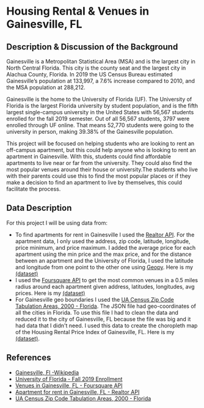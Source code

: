 # Housing Rental & Venues in Gainesville, FL
## Description & Discussion of the Background
Gainesville is a Metropolitan Statistical Area (MSA) and is the largest city in North Central Florida. This city is the county seat and the largest city in Alachua County, Florida. In 2019 the US Census Bureau estimated Gainesville’s population at 133,997, a 7.6% increase compared to 2010, and the MSA population at 288,212.

Gainesville is the home to the University of Florida (UF). The University of Florida is the largest Florida university by student population, and is the fifth largest single-campus university in the United States with 56,567 students enrolled for the fall 2019 semester. Out of all 56,567 students, 3797 were enrolled through UF online. That means 52,770 students were going to the university in person, making 39.38% of the Gainesville population. 

This project will be focused on helping students who are looking to rent an off-campus apartment, but this could help anyone who is looking to rent an apartment in Gainesville. With this, students could find affordable apartments to live near or far from the university. They could also find the most popular venues around their house or university.The students who live with their parents could use this to find the most popular places or if they make a decision to find an apartment to live by themselves, this could facilitate the process. 

## Data Description 
For this project I will be using data from:
* To find apartments for rent in Gainesville I used the [Realtor API](https://rapidapi.com/apidojo/api/realtor). For the apartment data, I only used the address, zip code, latitude, longitude, price minimum, and price maximum. I added the average price for each apartment using the min price and the max price, and for the distance between an apartment and the University of Florida, I used the latitude and longitude from one point to the other one using [Geopy](https://geopy.readthedocs.io/en/stable/). Here is my [(dataset)](/Data/apt_for_rent_in_gainesville.csv)
* I used the [Foursquare API](https://developer.foursquare.com) to get the most common venues in a 0.5 miles radius around each apartment given address, latitudes, longitudes, avg prices. Here is my [(dataset)](/Data/apt_and_venues_in_gainesville.csv)
* For Gainesville geo boundaries I used the [UA Census Zip Code Tabulation Areas, 2000 - Florida](https://geo.nyu.edu/catalog/harvard-tg00flzcta). The JSON file had geo-coordinates of all the cities in Florida. To use this file I had to clean the data and reduced it to the city of Gainesville, FL because the file was big and it had data that I didn't need. I used this data to create the choropleth map of the Housing Rental Price Index of Gainesville, FL. Here is my [(dataset)](/GeoJSON/gainesville_geo.json).

## References
* [Gainesville, Fl -Wikipedia](https://en.wikipedia.org/wiki/Gainesville,_Florida)
* [University of Florida - Fall 2019 Enrollment](https://ir.aa.ufl.edu/uffacts/enrollment-1/)
* [Venues in Gainesville, FL - Foursquare API](https://developer.foursquare.com)
* [Apartment for rent in Gainesville, FL - Realtor API](https://rapidapi.com/apidojo/api/realtor)
* [UA Census Zip Code Tabulation Areas, 2000 - Florida](https://geo.nyu.edu/catalog/harvard-tg00flzcta)
